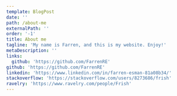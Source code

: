 ```yaml
---
template: BlogPost
date: ''
path: /about-me
externalPath: ''
order: '-1'
title: About me
tagline: 'My name is Farren, and this is my website. Enjoy!'
metaDescription: ''
links:
  github: 'https://github.com/FarrenRE'
github: 'https://github.com/FarrenRE'
linkedin: 'https://www.linkedin.com/in/farren-esman-81a08b34/'
stackoverflow: 'https://stackoverflow.com/users/8273686/frish'
ravelry: 'https://www.ravelry.com/people/Frish'
---
```


